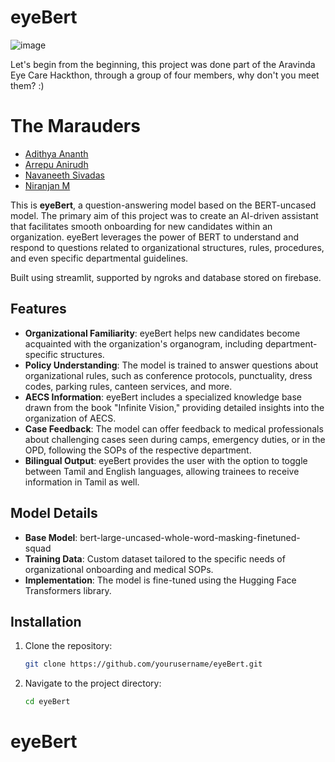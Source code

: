 # eyeBert

![image](https://github.com/user-attachments/assets/d4ba2344-1b19-4d00-98a7-5e3755567380)

Let's begin from the beginning, this project was done part of the Aravinda Eye Care Hackthon, through a group of four members, why don't you meet them? :)
# The Marauders
 - [Adithya Ananth](https://github.com/adithya-ananth)
 - [Arrepu Anirudh](https://github.com/AnirudhArrepu)
 - [Navaneeth Sivadas](https://github.com/NavaneethSivadas025)
 - [Niranjan M](https://github.com/all-coder)

This is **eyeBert**, a question-answering model based on the BERT-uncased model. The primary aim of this project was to create an AI-driven assistant that facilitates smooth onboarding for new candidates within an organization. eyeBert leverages the power of BERT to understand and respond to questions related to organizational structures, rules, procedures, and even specific departmental guidelines.

Built using streamlit, supported by ngroks and database stored on firebase.

## Features

- **Organizational Familiarity**: eyeBert helps new candidates become acquainted with the organization's organogram, including department-specific structures.
- **Policy Understanding**: The model is trained to answer questions about organizational rules, such as conference protocols, punctuality, dress codes, parking rules, canteen services, and more.
- **AECS Information**: eyeBert includes a specialized knowledge base drawn from the book "Infinite Vision," providing detailed insights into the organization of AECS.
- **Case Feedback**: The model can offer feedback to medical professionals about challenging cases seen during camps, emergency duties, or in the OPD, following the SOPs of the respective department.
- **Bilingual Output**: eyeBert provides the user with the option to toggle between Tamil and English languages, allowing trainees to receive information in Tamil as well.

## Model Details

- **Base Model**: bert-large-uncased-whole-word-masking-finetuned-squad
- **Training Data**: Custom dataset tailored to the specific needs of organizational onboarding and medical SOPs.
- **Implementation**: The model is fine-tuned using the Hugging Face Transformers library.

## Installation

1. Clone the repository:
   ```bash
   git clone https://github.com/yourusername/eyeBert.git
   ```
2. Navigate to the project directory:
   ```bash
   cd eyeBert


# eyeBert
